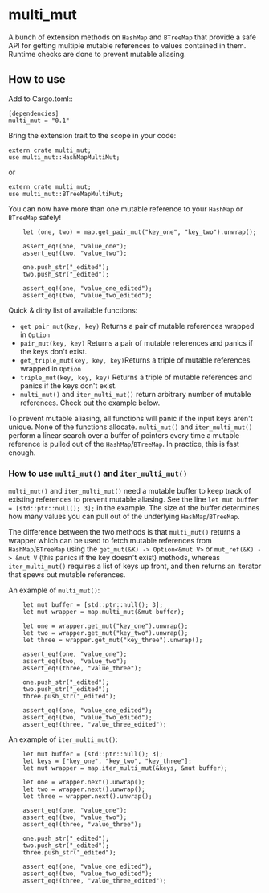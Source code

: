 # multi_mut

A bunch of extension methods on `HashMap` and `BTreeMap` that provide a safe API for getting multiple mutable references to values contained in them.
Runtime checks are done to prevent mutable aliasing.

## How to use

Add to Cargo.toml::

```
[dependencies]
multi_mut = "0.1"
```

Bring the extension trait to the scope in your code:
```
extern crate multi_mut;
use multi_mut::HashMapMultiMut;
```
or
```
extern crate multi_mut;
use multi_mut::BTreeMapMultiMut;
```

You can now have more than one mutable reference to your `HashMap` or `BTreeMap` safely!
```
    let (one, two) = map.get_pair_mut("key_one", "key_two").unwrap();
    
    assert_eq!(one, "value_one");
    assert_eq!(two, "value_two");

    one.push_str("_edited");
    two.push_str("_edited");

    assert_eq!(one, "value_one_edited");
    assert_eq!(two, "value_two_edited");
```

Quick & dirty list of available functions:
* `get_pair_mut(key, key)` Returns a pair of mutable references wrapped in `Option`
* `pair_mut(key, key)` Returns a pair of mutable references and panics if the keys don't exist.
* `get_triple_mut(key, key, key)`Returns a triple of mutable references wrapped in `Option`
* `triple_mut(key, key, key)` Returns a triple of mutable references and panics if the keys don't exist.
* `multi_mut()` and `iter_multi_mut()` return arbitrary number of mutable references. Check out the example below.

To prevent mutable aliasing, all functions will panic if the input keys aren't unique. None of the functions allocate.
`multi_mut()` and `iter_multi_mut()` perform a linear search over a buffer of pointers every time a mutable reference
is pulled out of the `HashMap`/`BTreeMap`. In practice, this is fast enough.

### How to use `multi_mut()` and `iter_multi_mut()`

`multi_mut()` and `iter_multi_mut()` need a mutable buffer to keep track of existing references to prevent mutable aliasing. 
See the line `let mut buffer = [std::ptr::null(); 3];` in the example. The size of the buffer determines how many values you can
pull out of the underlying `HashMap`/`BTreeMap`.

The difference between the two methods is that `multi_mut()` returns a wrapper which can be used to fetch mutable references
from `HashMap`/`BTreeMap` using the `get_mut(&K) -> Option<&mut V>` or `mut_ref(&K) -> &mut V` (this panics if the key doesn't exist) methods,
whereas `iter_multi_mut()` requires a list of keys up front, and then returns an iterator that spews out mutable references.

An example of `multi_mut()`:

```
    let mut buffer = [std::ptr::null(); 3];
    let mut wrapper = map.multi_mut(&mut buffer);
    
    let one = wrapper.get_mut("key_one").unwrap();
    let two = wrapper.get_mut("key_two").unwrap();
    let three = wrapper.get_mut("key_three").unwrap();

    assert_eq!(one, "value_one");
    assert_eq!(two, "value_two");
    assert_eq!(three, "value_three");

    one.push_str("_edited");
    two.push_str("_edited");
    three.push_str("_edited");

    assert_eq!(one, "value_one_edited");
    assert_eq!(two, "value_two_edited");
    assert_eq!(three, "value_three_edited");
```

An example of `iter_multi_mut()`:

```
    let mut buffer = [std::ptr::null(); 3];
    let keys = ["key_one", "key_two", "key_three"];
    let mut wrapper = map.iter_multi_mut(&keys, &mut buffer);
    
    let one = wrapper.next().unwrap();
    let two = wrapper.next().unwrap();
    let three = wrapper.next().unwrap();

    assert_eq!(one, "value_one");
    assert_eq!(two, "value_two");
    assert_eq!(three, "value_three");

    one.push_str("_edited");
    two.push_str("_edited");
    three.push_str("_edited");

    assert_eq!(one, "value_one_edited");
    assert_eq!(two, "value_two_edited");
    assert_eq!(three, "value_three_edited");
```

